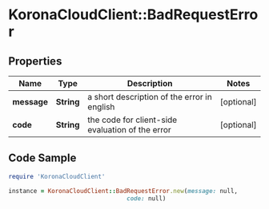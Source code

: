 # KoronaCloudClient::BadRequestError

## Properties

Name | Type | Description | Notes
------------ | ------------- | ------------- | -------------
**message** | **String** | a short description of the error in english | [optional] 
**code** | **String** | the code for client-side evaluation of the error | [optional] 

## Code Sample

```ruby
require 'KoronaCloudClient'

instance = KoronaCloudClient::BadRequestError.new(message: null,
                                 code: null)
```


